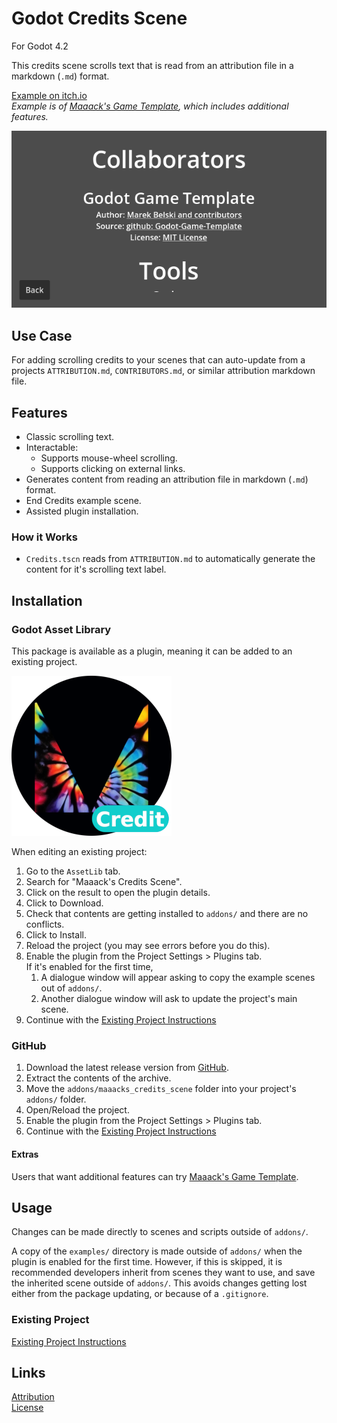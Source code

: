 # Godot Credits Scene
For Godot 4.2

This credits scene scrolls text that is read from an attribution file in a markdown (`.md`) format.

[Example on itch.io](https://maaack.itch.io/godot-game-template)  
_Example is of [Maaack's Game Template](https://github.com/Maaack/Godot-Game-Template), which includes additional features._

![Credits Screen](/addons/maaacks_credits_scene/media/Screenshot-3-5.png)  

## Use Case
For adding scrolling credits to your scenes that can auto-update from a projects `ATTRIBUTION.md`, `CONTRIBUTORS.md`, or similar attribution markdown file.

## Features

- Classic scrolling text.
- Interactable:
  - Supports mouse-wheel scrolling.
  - Supports clicking on external links.
- Generates content from reading an attribution file in markdown (`.md`) format.
- End Credits example scene.
- Assisted plugin installation.

### How it Works

- `Credits.tscn` reads from `ATTRIBUTION.md` to automatically generate the content for it's scrolling text label.  

## Installation

### Godot Asset Library
This package is available as a plugin, meaning it can be added to an existing project. 

![Package Icon](/addons/maaacks_credits_scene/media/CreditsScene-Icon-black-transparent-256x256.png)  

When editing an existing project:

1.  Go to the `AssetLib` tab.
2.  Search for "Maaack's Credits Scene".
3.  Click on the result to open the plugin details.
4.  Click to Download.
5.  Check that contents are getting installed to `addons/` and there are no conflicts.
6.  Click to Install.
7.  Reload the project (you may see errors before you do this).
8.  Enable the plugin from the Project Settings > Plugins tab.  
    If it's enabled for the first time,
    1.  A dialogue window will appear asking to copy the example scenes out of `addons/`.
    2.  Another dialogue window will ask to update the project's main scene.
9.  Continue with the [Existing Project Instructions](/addons/maaacks_credits_scene/docs/ExistingProject.md)  


### GitHub


1.  Download the latest release version from [GitHub](https://github.com/Maaack/Godot-Credits-Scene/releases/latest).  
2.  Extract the contents of the archive.
3.  Move the `addons/maaacks_credits_scene` folder into your project's `addons/` folder.  
4.  Open/Reload the project.  
5.  Enable the plugin from the Project Settings > Plugins tab.  
6.  Continue with the [Existing Project Instructions](/addons/maaacks_credits_scene/docs/ExistingProject.md) 

#### Extras

Users that want additional features can try [Maaack's Game Template](https://github.com/Maaack/Godot-Game-Template).  

## Usage

Changes can be made directly to scenes and scripts outside of `addons/`. 

A copy of the `examples/` directory is made outside of `addons/` when the plugin is enabled for the first time. However, if this is skipped, it is recommended developers inherit from scenes they want to use, and save the inherited scene outside of `addons/`. This avoids changes getting lost either from the package updating, or because of a `.gitignore`.

### Existing Project

[Existing Project Instructions](/addons/maaacks_credits_scene/docs/ExistingProject.md)  
   


## Links
[Attribution](/addons/maaacks_credits_scene/ATTRIBUTION.md)  
[License](/addons/maaacks_credits_scene/LICENSE.txt)  

